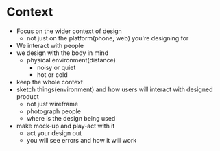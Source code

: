 # Context

- Focus on the wider context of design
  - not just on the platform(phone, web) you're designing for
- We interact with people
- we design with the body in mind
  - physical environment(distance)
    - noisy or quiet
    - hot or cold
- keep the whole context
- sketch things(environment) and how users will interact with designed product
  - not just wireframe
  - photograph people
  - where is the design being used
- make mock-up and play-act with it
  - act your design out
  - you will see errors and how it will work
